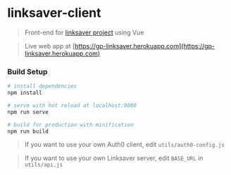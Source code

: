 # linksaver-client

> Front-end for  [linksaver project](https://github.com/duchunter/link-saver) using Vue

> Live web app at [https://gp-linksaver.herokuapp.com](https://gp-linksaver.herokuapp.com)


### Build Setup

``` bash
# install dependencies
npm install

# serve with hot reload at localhost:8080
npm run serve

# build for production with minification
npm run build
```

> If you want to use your own Auth0 client, edit ```utils/auth0-config.js```

>If you want to use your own Linksaver server, edit ```BASE_URL``` in ```utils/api.js```
